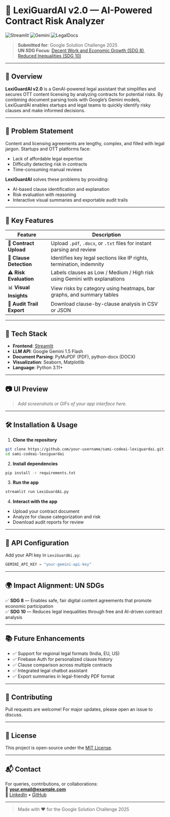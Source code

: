 

# 📄 LexiGuardAI v2.0 — AI-Powered Contract Risk Analyzer

![Streamlit](https://img.shields.io/badge/Built%20With-Streamlit-orange?style=for-the-badge&logo=streamlit)
![Gemini](https://img.shields.io/badge/Powered%20By-Google%20Gemini-blue?style=for-the-badge&logo=google)
![LegalDocs](https://img.shields.io/badge/Legal%20Parsing-PyMuPDF%20%26%20python--docx-green?style=for-the-badge)

> **Submitted for**: Google Solution Challenge 2025  
> **UN SDG Focus**: [Decent Work and Economic Growth (SDG 8)](https://sdgs.un.org/goals/goal8), [Reduced Inequalities (SDG 10)](https://sdgs.un.org/goals/goal10)

---

## 🌟 Overview

**LexiGuardAI v2.0** is a GenAI-powered legal assistant that simplifies and secures OTT content licensing by analyzing contracts for potential risks. By combining document parsing tools with Google’s Gemini models, LexiGuardAI enables startups and legal teams to quickly identify risky clauses and make informed decisions.

---

## 🎯 Problem Statement

Content and licensing agreements are lengthy, complex, and filled with legal jargon. Startups and OTT platforms face:

- Lack of affordable legal expertise  
- Difficulty detecting risk in contracts  
- Time-consuming manual reviews  

**LexiGuardAI** solves these problems by providing:  
- AI-based clause identification and explanation  
- Risk evaluation with reasoning  
- Interactive visual summaries and exportable audit trails  

---

## 🧠 Key Features

| Feature                        | Description                                                                 |
|-------------------------------|-----------------------------------------------------------------------------|
| 📄 **Contract Upload**         | Upload `.pdf`, `.docx`, or `.txt` files for instant parsing and review     |
| 🧩 **Clause Detection**        | Identifies key legal sections like IP rights, termination, indemnity       |
| ⚠️ **Risk Evaluation**         | Labels clauses as Low / Medium / High risk using Gemini with explanations  |
| 📊 **Visual Insights**         | View risks by category using heatmaps, bar graphs, and summary tables      |
| 📁 **Audit Trail Export**      | Download clause-by-clause analysis in CSV or JSON                          |

---

## 🚀 Tech Stack

- **Frontend**: [Streamlit](https://streamlit.io/)  
- **LLM API**: Google Gemini 1.5 Flash  
- **Document Parsing**: PyMuPDF (PDF), python-docx (DOCX)  
- **Visualization**: Seaborn, Matplotlib  
- **Language**: Python 3.11+

---

## 📷 UI Preview

> _Add screenshots or GIFs of your app interface here._

---

## 🛠️ Installation & Usage

1. **Clone the repository**
```bash
git clone https://github.com/your-username/sami-codeai-lexiguardai.git
cd sami-codeai-lexiguardai
```

2. **Install dependencies**
```bash
pip install -r requirements.txt
```

3. **Run the app**
```bash
streamlit run LexiGuardAi.py
```

4. **Interact with the app**
- Upload your contract document  
- Analyze for clause categorization and risk  
- Download audit reports for review  

---

## 🔐 API Configuration

Add your API key in `LexiGuardAi.py`:

```python
GEMINI_API_KEY = "your-gemini-api-key"
```

---

## 🌍 Impact Alignment: UN SDGs

✅ **SDG 8** — Enables safe, fair digital content agreements that promote economic participation  
✅ **SDG 10** — Reduces legal inequalities through free and AI-driven contract analysis  

---

## 📚 Future Enhancements

- ✅ Support for regional legal formats (India, EU, US)  
- ✅ Firebase Auth for personalized clause history  
- ✅ Clause comparison across multiple contracts  
- ✅ Integrated legal chatbot assistant  
- ✅ Export summaries in legal-friendly PDF format  

---

## 🤝 Contributing

Pull requests are welcome! For major updates, please open an issue to discuss.

---

## 📄 License

This project is open-source under the [MIT License](LICENSE).

---

## 📬 Contact

For queries, contributions, or collaborations:  
📧 **your.email@example.com**  
🔗 [LinkedIn](https://www.linkedin.com/in/your-profile) • [GitHub](https://github.com/your-username)

---

> Made with ❤️ for the Google Solution Challenge 2025
